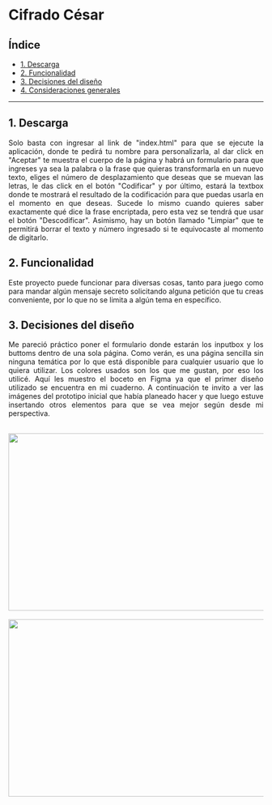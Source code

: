 # Cifrado César

## Índice

* [1. Descarga](#1-descarga)
* [2. Funcionalidad](#2-funcionalidad)
* [3. Decisiones del diseño](#3-decisiones-diseño)
* [4. Consideraciones generales](#4-consideraciones-generales)


***
<div align = "justify">

## 1. Descarga

Solo basta con ingresar al link de "index.html" para que se ejecute la aplicación, donde te pedirá tu nombre para personalizarla, al dar click en "Aceptar" te muestra el cuerpo de la página y habrá un formulario para que ingreses ya sea la palabra o la frase que quieras transformarla en un nuevo texto, eliges el número de desplazamiento que deseas que se muevan las letras, le das click en el botón "Codificar" y por último, estará la textbox donde te mostrará el resultado de la codificación para que puedas usarla en el momento en que deseas. Sucede lo mismo cuando quieres saber exactamente qué dice la frase encriptada, pero esta vez se tendrá que usar el botón "Descodificar".
Asimismo, hay un botón llamado "Limpiar" que te permitirá borrar el texto y número ingresado si te equivocaste al momento de digitarlo.


## 2. Funcionalidad

Este proyecto puede funcionar para diversas cosas, tanto para juego como para mandar algún mensaje secreto solicitando alguna petición que tu creas conveniente, por lo que no se limita a algún tema en específico.


## 3. Decisiones del diseño

Me pareció práctico poner el formulario donde estarán los inputbox y los buttoms dentro de una sola página. Como verán, es una página sencilla sin ninguna temática por lo que está disponible para cualquier usuario que lo quiera utilizar. Los colores usados son los que me gustan, por eso los utilicé. Aquí les muestro el boceto en Figma ya que el primer diseño utilizado se encuentra en mi cuaderno.
A continuación te invito a ver las imágenes del prototipo inicial que había planeado hacer y que luego estuve insertando otros elementos para que se vea mejor según desde mi perspectiva.


[//]: # " ![Optional Text](https://i.ibb.co/6mf4S6g/image1.png"
[//]: # "![Optional Text](https://i.ibb.co/kX3dVgV/image2.png)"

</br>
<center><img src="https://i.ibb.co/6mf4S6g/image1.png" width="580px" height="350px"></center><br>
<center><img src="https://i.ibb.co/kX3dVgV/image2.png" width="580px" height="350px"></center>

</div>